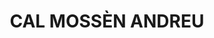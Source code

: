 ---
layout: test
title:  "CAL MOSSÈN ANDREU"
coordinates:
  - group1:
    - [1.460820378913003, 42.357498588260121]
    - [1.460954525415477, 42.35751438825789]
    - [1.46100561396475, 42.357527285935149]
    - [1.461024635233587, 42.357455462078221]
    - [1.460838591370909, 42.357430116226219]
    - [1.460820378913003, 42.357498588260121]
---